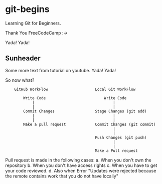 # git-begins

Learning Git for Beginners. 

Thank You FreeCodeCamp :->

Yada! Yada!

## Sunheader 

Some more text from tutorial on youtube.
Yada! Yada! 

So now what? 

        GitHub WorkFlow                     Local Git WorkFlow

            Write Code                          Write Code
                |                                   |
                |                                   |
            Commit Changes                  Stage Changes (git add)
                |                                   |
                |                                   |
            Make a pull request             Commit Changes (git commit)
                                                    |
                                                    |
                                            Push Changes (git push)
                                                    |
                                                    |
                                            Make a Pull request    

Pull request is made in the following cases:
a. When you don't own the repository 
b. When you don't have access rights 
c. When you have to get your code reviewed.
d. Also when Error "Updates were rejected because the remote contains work that you do not have locally"